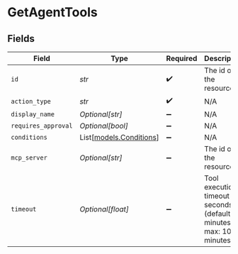 # GetAgentTools


## Fields

| Field                                                                   | Type                                                                    | Required                                                                | Description                                                             |
| ----------------------------------------------------------------------- | ----------------------------------------------------------------------- | ----------------------------------------------------------------------- | ----------------------------------------------------------------------- |
| `id`                                                                    | *str*                                                                   | :heavy_check_mark:                                                      | The id of the resource                                                  |
| `action_type`                                                           | *str*                                                                   | :heavy_check_mark:                                                      | N/A                                                                     |
| `display_name`                                                          | *Optional[str]*                                                         | :heavy_minus_sign:                                                      | N/A                                                                     |
| `requires_approval`                                                     | *Optional[bool]*                                                        | :heavy_minus_sign:                                                      | N/A                                                                     |
| `conditions`                                                            | List[[models.Conditions](../models/conditions.md)]                      | :heavy_minus_sign:                                                      | N/A                                                                     |
| `mcp_server`                                                            | *Optional[str]*                                                         | :heavy_minus_sign:                                                      | The id of the resource                                                  |
| `timeout`                                                               | *Optional[float]*                                                       | :heavy_minus_sign:                                                      | Tool execution timeout in seconds (default: 2 minutes, max: 10 minutes) |